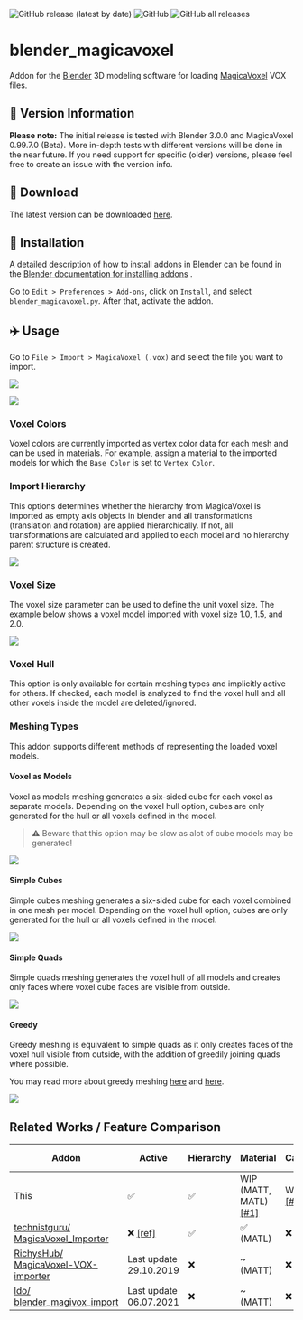 ![GitHub release (latest by date)](https://img.shields.io/github/v/release/AstrorEnales/blender_magicavoxel?style=flat-square)
![GitHub](https://img.shields.io/github/license/AstrorEnales/blender_magicavoxel?style=flat-square)
![GitHub all releases](https://img.shields.io/github/downloads/AstrorEnales/blender_magicavoxel/total?style=flat-square)

# blender_magicavoxel

Addon for the [Blender](https://www.blender.org) 3D modeling software for
loading [MagicaVoxel](https://ephtracy.github.io) VOX files.

## 🧪️ Version Information

**Please note:** The initial release is tested with Blender 3.0.0 and MagicaVoxel 0.99.7.0 (Beta). More in-depth tests
with different versions will be done in the near future. If you need support for specific (older) versions, please
feel free to create an issue with the version info.

## 💾 Download

The latest version can be downloaded [here](https://github.com/AstrorEnales/blender_magicavoxel/releases/latest).

## 🔧 Installation

A detailed description of how to install addons in Blender can be found in
the [Blender documentation for installing addons](https://docs.blender.org/manual/en/latest/editors/preferences/addons.html#rd-party-add-ons)
.

Go to `Edit > Preferences > Add-ons`, click on `Install`, and select `blender_magicavoxel.py`. After that, activate the
addon.

## ✈️ Usage

Go to `File > Import > MagicaVoxel (.vox)` and select the file you want to import.

![](img/import_menu.png)

![](img/import_dialog.png)

### Voxel Colors

Voxel colors are currently imported as vertex color data for each mesh and can be used in materials. For example,
assign a material to the imported models for which the `Base Color` is set to `Vertex Color`.

### Import Hierarchy

This options determines whether the hierarchy from MagicaVoxel is imported as empty axis objects in blender and all
transformations (translation and rotation) are applied hierarchically. If not, all transformations are calculated
and applied to each model and no hierarchy parent structure is created.

![](img/hierarchy.png)

### Voxel Size

The voxel size parameter can be used to define the unit voxel size. The example below shows a voxel model imported with
voxel size 1.0, 1.5, and 2.0.

![](img/voxel_size.png)

### Voxel Hull

This option is only available for certain meshing types and implicitly active for others. If checked, each model is
analyzed to find the voxel hull and all other voxels inside the model are deleted/ignored.

### Meshing Types

This addon supports different methods of representing the loaded voxel models.

#### Voxel as Models

Voxel as models meshing generates a six-sided cube for each voxel as separate models. Depending on the voxel
hull option, cubes are only generated for the hull or all voxels defined in the model.

> ⚠️ Beware that this option may be slow as alot of cube models may be generated!

![](img/meshing_type_voxel_as_models.png)

#### Simple Cubes

Simple cubes meshing generates a six-sided cube for each voxel combined in one mesh per model. Depending on the voxel
hull option, cubes are only generated for the hull or all voxels defined in the model.

![](img/meshing_type_simple_cubes.png)

#### Simple Quads

Simple quads meshing generates the voxel hull of all models and creates only faces where voxel cube faces are visible
from outside.

![](img/meshing_type_simple_quads.png)

#### Greedy

Greedy meshing is equivalent to simple quads as it only creates faces of the voxel hull visible from outside, with the
addition of greedily joining quads where possible.

You may read more about greedy
meshing [here](https://devforum.roblox.com/t/consume-everything-how-greedy-meshing-works/452717)
and [here](https://0fps.net/2012/06/30/meshing-in-a-minecraft-game/).

![](img/meshing_type_greedy.png)

## Related Works / Feature Comparison

| Addon                                                                                           | Active                                                                                           | Hierarchy | Material                                                                              | Camera                                                                   | Rendering Props                                                          | Join                                                                     | Voxel scale | VOX version |
|-------------------------------------------------------------------------------------------------|--------------------------------------------------------------------------------------------------|-----------|---------------------------------------------------------------------------------------|--------------------------------------------------------------------------|--------------------------------------------------------------------------|--------------------------------------------------------------------------|-------------|-------------|
| This                                                                                            | ✅                                                                                                | ✅         | WIP (MATT, MATL) [[#1]](https://github.com/AstrorEnales/blender_magicavoxel/issues/1) | WIP [[#3]](https://github.com/AstrorEnales/blender_magicavoxel/issues/3) | WIP [[#4]](https://github.com/AstrorEnales/blender_magicavoxel/issues/4) | WIP [[#2]](https://github.com/AstrorEnales/blender_magicavoxel/issues/2) | ✅           | 150, 200    |
| [technistguru/<br>MagicaVoxel_Importer](https://github.com/technistguru/MagicaVoxel_Importer)   | ❌ [[ref]](https://github.com/technistguru/MagicaVoxel_Importer/issues/2#issuecomment-1020678306) | ✅         | ✅ (MATL)                                                                              | ❌                                                                        | ❌                                                                        | ❌                                                                        | ✅           | 150         |
| [RichysHub/<br>MagicaVoxel-VOX-importer](https://github.com/RichysHub/MagicaVoxel-VOX-importer) | Last update 29.10.2019                                                                           | ❌         | ~ (MATT)                                                                              | ❌                                                                        | ❌                                                                        | ✅                                                                        | ✅           | 150         |
| [ldo/<br>blender_magivox_import](https://github.com/ldo/blender_magivox_import)                 | Last update 06.07.2021                                                                           | ❌         | ~ (MATT)                                                                              | ❌                                                                        | ❌                                                                        | ❌                                                                        | ❌           | 150         |
